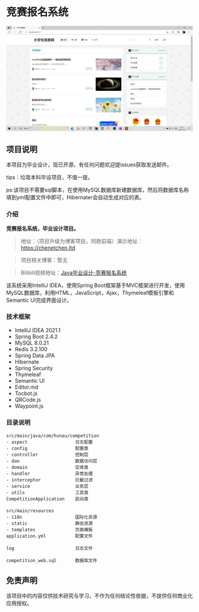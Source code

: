 # 竞赛报名系统
![image-001](capture/项目示例.jpg)

## 项目说明

本项目为毕业设计，现已开源，有任何问题欢迎提issues获取发送邮件。

tips：垃圾本科毕设项目，不值一提。

ps:该项目不需要sql脚本，在使用MySQL数据库新建数据库，然后将数据库名称填到yml配置文件中即可，Hibernater会自动生成对应的表。

### 介绍

**竞赛报名系统，毕业设计项目。**

> 地址：（项目升级为博客项目，同款前端）演示地址：https://chenetchen.ltd

> 项目相关博客：暂无

> Bilibili视频地址：[Java毕业设计-竞赛报名系统](https://www.bilibili.com/video/BV1Z64y1X7ge?share_source=copy_web)

该系统采用IntelliJ IDEA，使用Spring Boot框架基于MVC框架进行开发，使用MySQL数据库，利用HTML，JavaScript，Ajax，Thymeleaf模板引擎和Semantic UI完成界面设计。

### 技术框架
- IntelliJ IDEA 2021.1
- Spring Boot 2.4.2
- MySQL 8.0.21
- Redis 3.2.100
- Spring Data JPA
- Hibernate
- Spring Security
- Thymeleaf
- Semantic UI
- Editor.md
- Tocbot.js
- QRCode.js
- Waypoint.js

### 目录说明
```text
src/main/java/com/hunau/competition
- aspect                  日志配置
- config                  配置类
- controller              控制层
- dao                     数据访问层
- domain                  实体类
- handler                 异常处理
- interceptor             拦截过滤
- service                 业务层
- utils                   工具类
CompetitionApplication    启动类

src/main/resources
- i18n                    国际化资源
- static                  静态资源
- templates               页面模板
application.yml           配置文件

log                       日志文件

competition_web.sql       数据库文件
```

## 免责声明
该项目中的内容仅供技术研究与学习，不作为任何结论性依据，不提供任何商业化应用授权。
